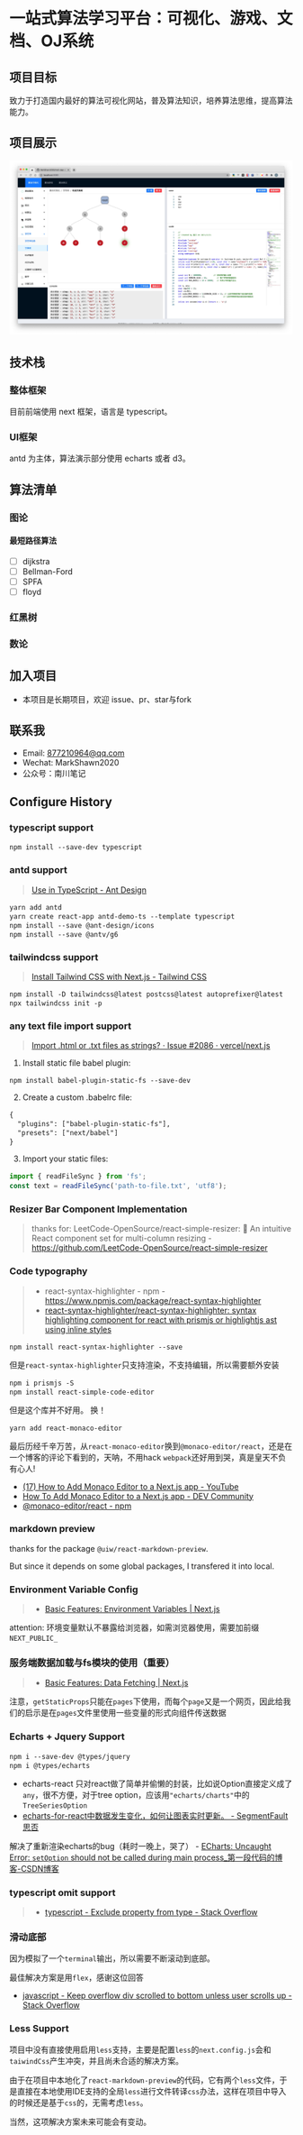 # 一站式算法学习平台：可视化、游戏、文档、OJ系统

## 项目目标
致力于打造国内最好的算法可视化网站，普及算法知识，培养算法思维，提高算法能力。

## 项目展示
![网站截图](./public/算法可视化截图.jpg)

## 技术栈
### 整体框架
目前前端使用 next 框架，语言是 typescript。

### UI框架
antd 为主体，算法演示部分使用 echarts 或者 d3。


## 算法清单

### 图论
#### 最短路径算法
- [ ] dijkstra
- [ ] Bellman-Ford
- [ ] SPFA
- [ ] floyd

### 红黑树

### 数论

## 加入项目
- 本项目是长期项目，欢迎 issue、pr、star与fork

## 联系我
- Email: 877210964@qq.com
- Wechat: MarkShawn2020
- 公众号：南川笔记

## Configure History
### typescript support
```
npm install --save-dev typescript
```

### antd support
> [Use in TypeScript - Ant Design](https://ant.design/docs/react/use-in-typescript)
```
yarn add antd
yarn create react-app antd-demo-ts --template typescript
npm install --save @ant-design/icons
npm install --save @antv/g6
```
### tailwindcss support
> [Install Tailwind CSS with Next.js - Tailwind CSS](https://tailwindcss.com/docs/guides/nextjs)
```
npm install -D tailwindcss@latest postcss@latest autoprefixer@latest
npx tailwindcss init -p
```

### any text file import support
> [Import .html or .txt files as strings? · Issue #2086 · vercel/next.js](https://github.com/vercel/next.js/issues/2086)
1. Install static file babel plugin:
```
npm install babel-plugin-static-fs --save-dev
```
2. Create a custom .babelrc file:
```text
{
  "plugins": ["babel-plugin-static-fs"],
  "presets": ["next/babel"]
}
```
3. Import your static files:
```js
import { readFileSync } from 'fs';
const text = readFileSync('path-to-file.txt', 'utf8');
```

### Resizer Bar Component Implementation
> thanks for: LeetCode-OpenSource/react-simple-resizer: 🐙 An intuitive React component set for multi-column resizing - https://github.com/LeetCode-OpenSource/react-simple-resizer

### Code typography
> - react-syntax-highlighter - npm - https://www.npmjs.com/package/react-syntax-highlighter
> - [react-syntax-highlighter/react-syntax-highlighter: syntax highlighting component for react with prismjs or highlightjs ast using inline styles](https://github.com/react-syntax-highlighter/react-syntax-highlighter#readme)
```shell
npm install react-syntax-highlighter --save
```
但是`react-syntax-highlighter`只支持渲染，不支持编辑，所以需要额外安装
```shell
npm i prismjs -S
npm install react-simple-code-editor
```
但是这个库并不好用。
换！
```shell
yarn add react-monaco-editor
```
最后历经千辛万苦，从`react-monaco-editor`换到`@monaco-editor/react`，还是在一个博客的评论下看到的，天呐，不用hack `webpack`还好用到哭，真是皇天不负有心人!
- [(17) How to Add Monaco Editor to a Next.js app - YouTube](https://www.youtube.com/watch?v=13UVFrGe80o)
- [How To Add Monaco Editor to a Next.js app - DEV Community](https://dev.to/swyx/how-to-add-monaco-editor-to-a-next-js-app-ha3)
- [@monaco-editor/react - npm](https://www.npmjs.com/package/@monaco-editor/react)

### markdown preview
thanks for the package `@uiw/react-markdown-preview`.

But since it depends on some global packages, I transfered it into local. 

### Environment Variable Config
> - [Basic Features: Environment Variables | Next.js](https://nextjs.org/docs/basic-features/environment-variables)

attention: 环境变量默认不暴露给浏览器，如需浏览器使用，需要加前缀`NEXT_PUBLIC_` 

### 服务端数据加载与fs模块的使用（重要）
> - [Basic Features: Data Fetching | Next.js](https://nextjs.org/docs/basic-features/data-fetching)

注意，`getStaticProps`只能在`pages`下使用，而每个`page`又是一个网页，因此给我们的启示是在`pages`文件里使用一些变量的形式向组件传送数据

### Echarts + Jquery Support
```shell
npm i --save-dev @types/jquery
npm i @types/echarts
```
- echarts-react 只对react做了简单并偷懒的封装，比如说Option直接定义成了`any`，很不方便，对于tree option，应该用`"echarts/charts"`中的 `TreeSeriesOption`
- [echarts-for-react中数据发生变化，如何让图表实时更新。 - SegmentFault 思否](https://segmentfault.com/q/1010000017302705/a-1020000017857113)

解决了重新渲染echarts的bug（耗时一晚上，哭了）
    - [ECharts: Uncaught Error: `setOption` should not be called during main process_第一段代码的博客-CSDN博客](https://blog.csdn.net/godot06/article/details/109474771)

### typescript omit support
> - [typescript - Exclude property from type - Stack Overflow](https://stackoverflow.com/questions/48215950/exclude-property-from-type)

### 滑动底部
因为模拟了一个`terminal`输出，所以需要不断滚动到底部。

最佳解决方案是用`flex`，感谢这位回答
- [javascript - Keep overflow div scrolled to bottom unless user scrolls up - Stack Overflow](https://stackoverflow.com/questions/18614301/keep-overflow-div-scrolled-to-bottom-unless-user-scrolls-up)


### Less Support
项目中没有直接使用启用`less`支持，主要是配置`less`的`next.config.js`会和`taiwindCss`产生冲突，并且尚未合适的解决方案。

由于在项目中本地化了`react-markdown-preview`的代码，它有两个`less`文件，于是直接在本地使用IDE支持的全局`less`进行文件转译`css`办法，这样在项目中导入的时候还是基于`css`的，无需考虑`less`。

当然，这项解决方案未来可能会有变动。